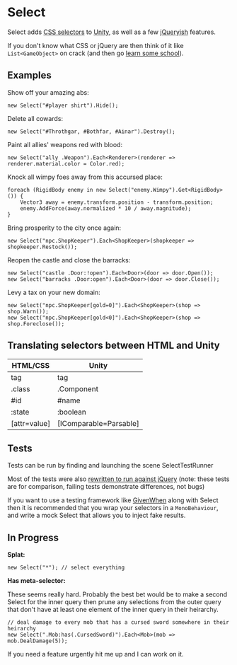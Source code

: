 Select
======

Select adds [CSS selectors](http://api.jquery.com/category/selectors/basic-css-selectors/)
to [Unity](http://unity3d.com/), as well as a few [jQueryish](http://api.jquery.com/) features.

If you don't know what CSS or jQuery are then think of it like `List<GameObject>` on crack
(and then go [learn some school](http://learn.jquery.com/about-jquery/how-jquery-works/)).

Examples
--------

Show off your amazing abs:

    new Select("#player shirt").Hide();

Delete all cowards:

    new Select("#Throthgar, #Bothfar, #Ainar").Destroy();
    
Paint all allies' weapons red with blood:

    new Select("ally .Weapon").Each<Renderer>(renderer => renderer.material.color = Color.red);

Knock all wimpy foes away from this accursed place:

    foreach (RigidBody enemy in new Select("enemy.Wimpy").Get<RigidBody>()) {
        Vector3 away = enemy.transform.position - transform.position;
        enemy.AddForce(away.normalized * 10 / away.magnitude);
    }

Bring prosperity to the city once again:

    new Select("npc.ShopKeeper").Each<ShopKeeper>(shopkeeper => shopkeeper.Restock());

Reopen the castle and close the barracks:

    new Select("castle .Door:!open").Each<Door>(door => door.Open());
    new Select("barracks .Door:open").Each<Door>(door => door.Close());

Levy a tax on your new domain:

    new Select("npc.ShopKeeper[gold=0]").Each<ShopKeeper>(shop => shop.Warn());
    new Select("npc.ShopKeeper[gold<0]").Each<ShopKeeper>(shop => shop.Foreclose());

Translating selectors between HTML and Unity
--------------------------------------------

| HTML/CSS     | Unity                  |
|--------------|------------------------|
| tag          | tag                    |
| .class       | .Component             |
| #id          | #name                  |
| :state       | :boolean               |
| [attr=value] | [IComparable=Parsable] |

Tests
-----

Tests can be run by finding and launching the scene SelectTestRunner

Most of the tests were also
[rewritten to run against jQuery](https://rawgithub.com/invisibledrygoods/Select/master/jQueryTest.html)
(note: these tests are for comparison, failing tests demonstrate differences, not bugs)

If you want to use a testing framework like [GivenWhen](https://github.com/invisibledrygoods/GivenWhenUnity)
along with Select then it is recommended that you wrap your selectors in a `MonoBehaviour`, and write a mock
Select that allows you to inject fake results.

In Progress
-----------

__Splat:__

    new Select("*"); // select everything

__Has meta-selector:__

These seems really hard. Probably the best bet would be to make a second Select for the inner query then
prune any selections from the outer query that don't have at least one element of the inner query in their
heirarchy.

    // deal damage to every mob that has a cursed sword somewhere in their heirarchy
    new Select(".Mob:has(.CursedSword)").Each<Mob>(mob => mob.DealDamage(5));

If you need a feature urgently hit me up and I can work on it.
